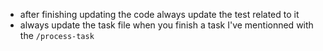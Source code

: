 - after finishing updating the code always update the test related to it
- always update the task file when you finish a task I've mentionned with the `/process-task`